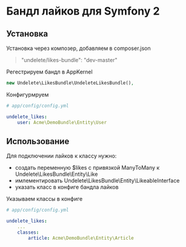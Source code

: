 Бандл лайков для Symfony 2
==========================

Установка
---------

Установка через композер, добавляем в composer.json
> "undelete/likes-bundle": "dev-master"

Регестрируем бандл в AppKernel
``` php
new Undelete\LikesBundle\UndeleteLikesBundle(),
```

Конфигурмруем
``` yaml
# app/config/config.yml

undelete_likes:
    user: Acme\DemoBundle\Entity\User
```

Использование
-------------

Для подключении лайков к классу нужно:
* создать переменную $likes с привязкой ManyToMany к Undelete\LikesBundle\Entity\Like
* имлементировать Undelete\LikesBundle\Entity\LikeableInterface
* указать класс в конфиге бандла лайков

Указываем классы в конфиге
``` yaml
# app/config/config.yml

undelete_likes:
    ...
    classes:
        article: Acme\DemoBundle\Entity\Article
```
